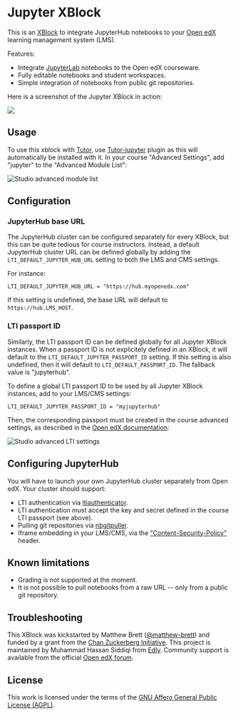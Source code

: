 # Jupyter XBlock

This is an [XBlock](https://edx.readthedocs.io/projects/xblock-tutorial/en/latest/overview/introduction.html) to integrate JupyterHub notebooks to your [Open edX](https://openedx.org) learning management system (LMS).

Features:

* Integrate [JupyterLab](https://jupyterlab.readthedocs.io/en/stable/) notebooks to the Open edX courseware.
* Fully editable notebooks and student workspaces.
* Simple integration of notebooks from public git repositories.

Here is a screenshot of the Jupyter XBlock in action:

![](https://raw.githubusercontent.com/overhangio/jupyter-xblock/main/static/screenshots/lms.png)

## Usage

To use this xblock with [Tutor](https://docs.tutor.overhang.io/), use [Tutor-jupyter](https://github.com/overhangio/tutor-jupyter) plugin as this will automatically be installed with it. 
In your course "Advanced Settings", add "jupyter" to the "Advanced Module List":

![Studio advanced module list](https://raw.githubusercontent.com/overhangio/jupyter-xblock/main/static/screenshots/studio-advanced-settings.png)

## Configuration

### JupyterHub base URL

The JupyterHub cluster can be configured separately for every XBlock, but this can be quite tedious for course instructors. Instead, a default JupyterHub cluster URL can be defined globally by adding the `LTI_DEFAULT_JUPYTER_HUB_URL` setting to both the LMS and CMS settings.

For instance:

    LTI_DEFAULT_JUPYTER_HUB_URL = "https://hub.myopenedx.com"

If this setting is undefined, the base URL will default to `https://hub.LMS_HOST`.

### LTI passport ID

Similarly, the LTI passport ID can be defined globally for all Jupyter XBlock instances. When a passport ID is not explicitely defined in an XBlock, it will default to the `LTI_DEFAULT_JUPYTER_PASSPORT_ID` setting. If this setting is also undefined, then it will default to `LTI_DEFAULT_PASSPORT_ID`. The fallback value is "jupyterhub".

To define a global LTI passport ID to be used by all Jupyter XBlock instances, add to your LMS/CMS settings:

    LTI_DEFAULT_JUPYTER_PASSPORT_ID = "myjupyterhub"

Then, the corresponding passport must be created in the course advanced settings, as described in the [Open edX documentation](https://edx.readthedocs.io/projects/open-edx-building-and-running-a-course/en/latest/exercises_tools/lti_component.html#creating-an-lti-passport-string):

![Studio advanced LTI settings](https://raw.githubusercontent.com/overhangio/jupyter-xblock/main/static/screenshots/studio-advanced-settings-lti.png)

## Configuring JupyterHub

You will have to launch your own JupyterHub cluster separately from Open edX. Your cluster should support:

- LTI authentication via [ltiauthenticator](https://github.com/jupyterhub/ltiauthenticator/).
- LTI authentication must accept the key and secret defined in the course LTI passport (see above).
- Pulling git repositories via [nbgitpuller](https://github.com/jupyterhub/nbgitpuller).
- Iframe embedding in your LMS/CMS, via the ["Content-Security-Policy"](https://developer.mozilla.org/en-US/docs/Web/HTTP/Headers/Content-Security-Policy/frame-ancestors) header.

## Known limitations

* Grading is not supported at the moment.
* It is not possible to pull notebooks from a raw URL -- only from a public git repository.

## Troubleshooting

This XBlock was kickstarted by Matthew Brett ([@matthew-brett](https://github.com/matthew-brett)) and funded by a grant from the [Chan Zuckerberg Initiative](https://chanzuckerberg.com/). This project is maintained by Muhammad Hassan Siddiqi from [Edly](https://edly.io). Community support is available from the official [Open edX forum](https://discuss.openedx.org).

## License

This work is licensed under the terms of the [GNU Affero General Public License (AGPL)](https://github.com/overhangio/jupyter-xblock/blob/master/LICENSE.txt).
